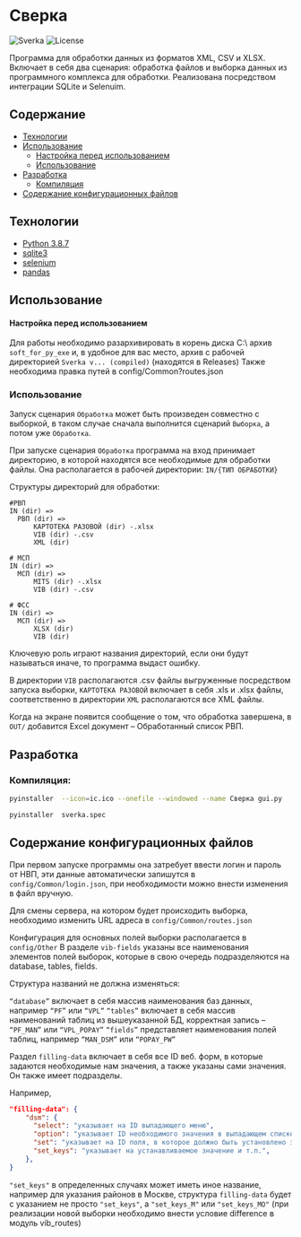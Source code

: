 # Сверка 

   <img src="https://img.shields.io/badge/Version-1.0.3%20-blue" alt="Sverka">
   <img src="https://img.shields.io/badge/License-MIT-brightgreen" alt="License">

 
Программа для обработки данных из форматов XML, CSV и XLSX. Включает в себя два сценария: обработка файлов и выборка данных из программного комплекса для обработки. Реализована посредством интеграции SQLite и Selenuim.

## Содержание
- [Технологии](#технологии)
- [Использование](#использование)
    * [Настройка перед использованием](#настройка-перед-использованием)
    * [Использование](#использование)
- [Разработка](#разработка)
    * [Компиляция](#компиляция)
- [Содержание конфигурационных файлов](#содержание-конфигурационных-файлов)

## Технологии
- [Python 3.8.7](https://www.python.org/downloads/release/python-387/)
- [sqlite3](https://docs.python.org/3/library/sqlite3.html)
- [selenium](https://pypi.org/project/selenium/)
- [pandas](https://pandas.pydata.org/)

## Использование

#### Настройка перед использованием

Для работы необходимо разархивировать в корень диска C:\ архив ``soft_for_py_exe`` и, в удобное для вас место, архив с рабочей директорией ``Sverka v... (compiled)`` (находятся в Releases)
Также необходима правка путей в config/Common?routes.json


### Использование
Запуск сценария ``Обработка`` может быть произведен совместно с выборкой, в таком случае сначала выполнится сценарий ``Выборка``, а потом уже ``Обработка``.

При запуске сценария ``Обработка`` программа на вход принимает директорию, в которой находятся все необходимые для обработки файлы. Она располагается в рабочей директории: ``IN/{ТИП ОБРАБОТКИ}``

Структуры директорий для обработки:

```
#РВП
IN (dir) =>
  РВП (dir) =>
      КАРТОТЕКА РАЗОВОЙ (dir) -.xlsx
      VIB (dir) -.csv
      XML (dir) 
      
# МСП
IN (dir) =>
  МСП (dir) =>
      MITS (dir) -.xlsx
      VIB (dir) -.csv

# ФСС
IN (dir) =>
  МСП (dir) =>
      XLSX (dir) 
      VIB (dir) 
```
Ключевую роль играют названия директорий, если они будут называться иначе, то программа выдаст ошибку.

В директории ``VIB`` располагаются .csv файлы выгруженные посредством запуска выборки, ``КАРТОТЕКА РАЗОВОЙ`` включает в себя .xls и .xlsx файлы, соответственно в директории ``XML`` располагаются все XML файлы.

Когда на экране появится сообщение о том, что обработка завершена, в ``OUT/`` добавится Excel документ – Обработанный список РВП.

## Разработка

### Компиляция:
```sh
pyinstaller  --icon=ic.ico --onefile --windowed --name Сверка gui.py
```

```sh
pyinstaller  sverka.spec
```

## Содержание конфигурационных файлов

При первом запуске программы она затребует ввести логин и пароль от НВП, эти данные автоматически запишутся в ``config/Common/login.json``, при необходимости можно внести изменения в файл вручную.
 
Для смены сервера, на котором будет происходить выборка, необходимо изменить URL адреса в ``config/Common/routes.json``

Конфигурация для основных полей выборки располагается в ``config/Other``
В разделе `vib-fields` указаны все наименования элементов полей выборок, которые в свою очередь подразделяются на database, tables, fields. 

Структура названий не должна изменяться:

 `“database”` включает в себя массив наименования баз данных, например `“PF”` или `“VPL”` 
`“tables”` включает в себя массив наименований таблиц из вышеуказанной БД, корректная запись – `“PF_MAN”` или `“VPL_POPAY”`
`“fields”` представляет наименования полей таблиц, например `“MAN_DSM”` или `“POPAY_PW”`

Раздел `filling-data` включает в себя все ID веб. форм, в которые задаются необходимые нам значения, а также указаны сами значения. Он также имеет подразделы. 

 Например,

```json
"filling-data": {
    "dsm": {
      "select": "указывает на ID выпадающего меню",
      "option": "указывает ID необходимого значения в выпадающем списке(int)",
      "set": "указывает на ID поля, в которое должно быть установлено значение",
      "set_keys": "указывает на устанавливаемое значение и т.п.",
    },
}
```

`"set_keys"` в определенных случаях может иметь иное название, например для указания районов в Москве, структура `filling-data` будет с указанием не просто `"set_keys"`, а `"set_keys_M"` или `"set_keys_MO"` (при реализации новой выборки необходимо внести условие difference в модуль vib_routes)
